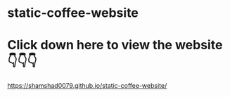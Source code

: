 # static-coffee-website
# Click down here to view the website 👇👇👇
https://shamshad0079.github.io/static-coffee-website/
